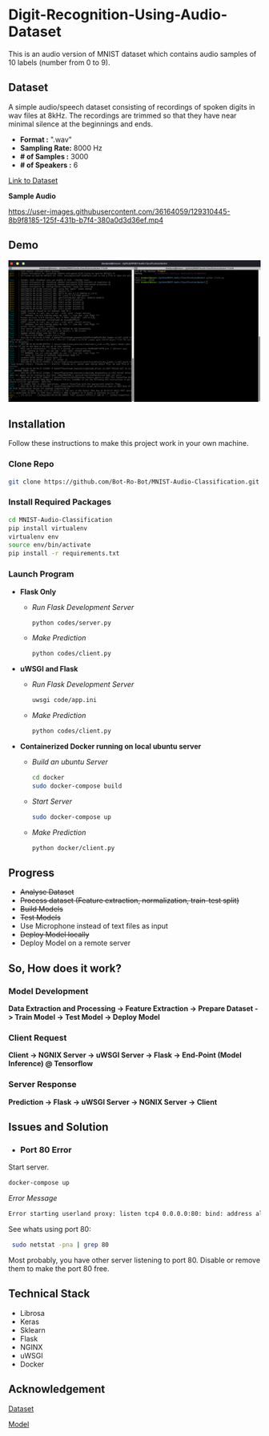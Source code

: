 # Digit-Recognition-Using-Audio-Dataset

This is an audio version of MNIST dataset which contains audio samples of 10 labels (number from 0 to 9).

## Dataset

A simple audio/speech dataset consisting of recordings of spoken digits in wav files at 8kHz. The recordings are trimmed so that they have near minimal silence at the beginnings and ends.
* **Format :** ".wav"
* **Sampling Rate:** 8000 Hz
* **# of Samples :** 3000
* **# of Speakers :** 6


[Link to Dataset](https://github.com/Jakobovski/free-spoken-digit-dataset)

**Sample Audio**

https://user-images.githubusercontent.com/36164059/129310445-8b9f8185-125f-431b-b7f4-380a0d3d36ef.mp4


## Demo
![alt text](Figures/demo.png)

## Installation
Follow these instructions to make this project work in your own machine.


### Clone Repo
  ```bash
  git clone https://github.com/Bot-Ro-Bot/MNIST-Audio-Classification.git
  ```

### Install Required Packages
  ```bash
  cd MNIST-Audio-Classification
  pip install virtualenv
  virtualenv env
  source env/bin/activate
  pip install -r requirements.txt
  ```

### Launch Program

* **Flask Only**
  * *Run Flask Development Server*
    ```bash
    python codes/server.py
    ```
  * *Make Prediction*
    ```bash
    python codes/client.py  
    ````

* **uWSGI and Flask**
  * *Run Flask Development Server*
    ```bash
    uwsgi code/app.ini
    ```
  * *Make Prediction*
    ```bash
    python codes/client.py  
    ````

* **Containerized Docker running on local ubuntu server**
  * *Build an ubuntu Server*
    ```bash
    cd docker
    sudo docker-compose build
    ```

  * *Start Server*
    ```bash
    sudo docker-compose up  
    ```

  * *Make Prediction*
    ```bash
    python docker/client.py  
    ```


## Progress
* ~~Analyse Dataset~~
* ~~Process dataset (Feature extraction, normalization, train-test split)~~
* ~~Build Models~~
* ~~Test Models~~
* Use Microphone instead of text files as input
* ~~Deploy Model locally~~
* Deploy Model on a remote server


## So, How does it work?


### Model Development

**Data Extraction and Processing -> Feature Extraction -> Prepare Dataset -> Train Model -> Test Model -> Deploy Model**
 

### Client Request

**Client -> NGNIX Server -> uWSGI Server -> Flask -> End-Point (Model Inference) @ Tensorflow**


### Server Response

**Prediction -> Flask -> uWSGI Server -> NGNIX Server -> Client**



## Issues and Solution

* ### Port 80 Error
Start server.
```bash
docker-compose up
```
*Error Message*
```bash
Error starting userland proxy: listen tcp4 0.0.0.0:80: bind: address already in use
``` 
See whats using port 80:
``` bash
 sudo netstat -pna | grep 80
```
Most probably, you have other server listening to port 80. Disable or remove them to make the port 80 free.


## Technical Stack

* Librosa
* Keras
* Sklearn
* Flask
* NGINX
* uWSGI
* Docker

## Acknowledgement
[Dataset](https://github.com/Jakobovski)

[Model](https://github.com/musikalkemist)
